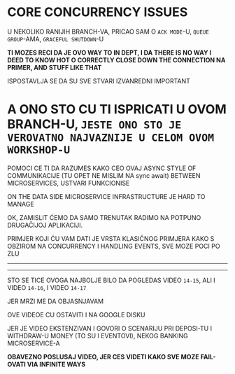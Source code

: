 # CORE CONCURRENCY ISSUES

U NEKOLIKO RANIJIH BRANCH-VA, PRICAO SAM  O `ACK MODE`-U, `QUEUE GROUP`-AMA, `GRACEFUL SHUTDOWN`-U

**TI MOZES RECI DA JE OVO WAY TO IN DEPT, I DA THERE IS NO WAY I DEED TO KNOW HOT O CORRECTLY CLOSE DOWN THE CONNECTION NA PRIMER, AND STUFF LIKE THAT**

ISPOSTAVLJA SE DA SU SVE STVARI IZVANREDNI IMPORTANT

# A ONO STO CU TI ISPRICATI U OVOM BRANCH-U, `JESTE ONO STO JE VEROVATNO NAJVAZNIJE U CELOM OVOM WORKSHOP-U`

POMOCI CE TI DA RAZUMES KAKO CEO OVAJ ASYNC STYLE OF COMMUNIKACIJE (TU OPET NE MISLIM NA sync await) BETWEEN MICROSERVICES, USTVARI FUNKCIONISE

ON THE DATA SIDE MICROSERVICE INFRASTRUCTURE JE HARD TO MANAGE

OK, ZAMISLIT ĆEMO DA SAMO TRENUTAK RADIMO NA POTPUNO DRUGAČIJOJ APLIKACIJI.

PRIMJER KOJI ĆU VAM DATI JE VRSTA KLASIČNOG PRIMJERA KAKO S OBZIROM NA CONCURRENCY I HANDLING EVENTS, SVE MOZE POCI PO ZLU 

***
***

STO SE TICE OVOGA NAJBOLJE BILO DA POGLEDAS VIDEO `14-15`, ALI I VIDEO `14-16`, I VIDEO `14-17`

JER MRZI ME DA OBJASNJAVAM

OVE VIDEOE CU OSTAVITI I NA GOOGLE DISKU

JER JE VIDEO EKSTENZIVAN I GOVORI O SCENARIJU PRI DEPOSI-TU I WITHDRAW-U MONEY (TO SU I EVENTOVI), NEKOG BANKING MICROSERVICE-A 

**OBAVEZNO POSLUSAJ VIDEO, JER CES VIDETI KAKO SVE MOZE FAIL-OVATI VIA INFINITE WAYS**
